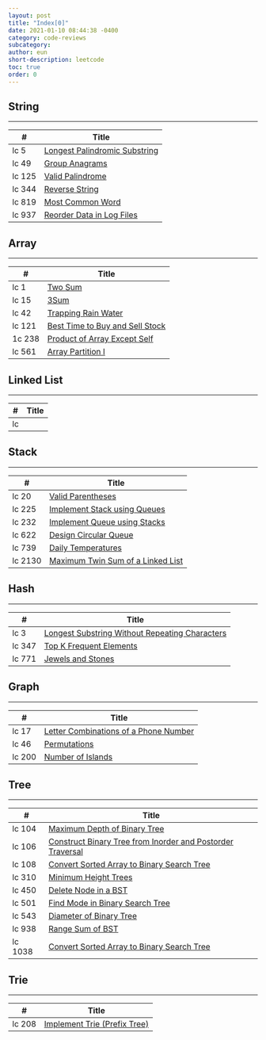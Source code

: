 ```yaml
---
layout: post
title: "Index[0]"
date: 2021-01-10 08:44:38 -0400
category: code-reviews
subcategory: 
author: eun
short-description: leetcode
toc: true
order: 0
---
```



## String
---

#| Title |      
---|---|   
lc 5|[Longest Palindromic Substring](/code-reviews/leetcode-5)|    
lc 49|[Group Anagrams](/code-reviews/leetcode-49)| 
lc 125|[Valid Palindrome](/code-reviews/leetcode-125/)|
lc 344|[Reverse String](/code-reviews/leetcode-344)|
lc 819|[Most Common Word](/code-reviews/leetcode-819)|
lc 937|[Reorder Data in Log Files](/code-reviews/leetcode-937)|

## Array
---

#| Title | 
---|---|
lc 1|[Two Sum](/code-rivews/leetcode-1)|
lc 15|[3Sum](/code-revies/leetcode-15)|
lc 42|[Trapping Rain Water](/code-reviews/leetcode-42)|
lc 121|[Best Time to Buy and Sell Stock](/code-revies/leetcode-121)|
1c 238|[Product of Array Except Self](/code-reviews/leetcode-238)|
lc 561|[Array Partition I](/code-reviews/leetcode-561)|

## Linked List
---

#| Title | 
---|---|
lc | []()|

## Stack
---

#| Title |
---|---|
lc 20|[Valid Parentheses](/code-reviews/leetcode-20)|
lc 225|[Implement Stack using Queues](/code-reviews/leetcode-225)|
lc 232|[Implement Queue using Stacks](/code-reviews/leetcode-232)|
lc 622|[Design Circular Queue](/code-reviews/leetcode-622)|
lc 739|[Daily Temperatures](/code-reviews/leetcode-739)|
lc 2130|[Maximum Twin Sum of a Linked List](/code-reviews/leetcode-2130)|

## Hash
---

#| Title | 
---|---|
lc 3|[Longest Substring Without Repeating Characters](/code-reviews/leetcode-3)||
lc 347|[Top K Frequent Elements](/code-reviews/leetcode-347)|
lc 771|[Jewels and Stones](/code-reviews/leetcode-771)|

## Graph
---

#| Title | 
---|---|
lc 17|[Letter Combinations of a Phone Number](/code-reviews/leetcode-17)|
lc 46|[Permutations](/code-reviews/leetcode-46)|
lc 200|[Number of Islands](/code-reviews/leetcode-200)|


## Tree
---

#| Title | 
---|---|
lc 104| [Maximum Depth of Binary Tree](/code-reviews/leetcode-104)|
lc 106|[Construct Binary Tree from Inorder and Postorder Traversal](/code-reviews/leetcode-106)|
lc 108|[Convert Sorted Array to Binary Search Tree](/code-reviews/leetcode-108)|
lc 310| [Minimum Height Trees](/code-reviews/leetcode-310)|
lc 450| [Delete Node in a BST](/code-reviews/leetcode-450)|
lc 501|[Find Mode in Binary Search Tree](/code-reviews/leetcode-501)|
lc 543| [Diameter of Binary Tree](/code-reviews/leetcode-543)|
lc 938| [Range Sum of BST](/code-reviews/leetcode-938)|
lc 1038|[Convert Sorted Array to Binary Search Tree](/code-reviews/leetcode-1038)|


## Trie
---

#| Title | 
---|---|
lc 208|[Implement Trie (Prefix Tree)](/code-reviews/leetcode-208)
